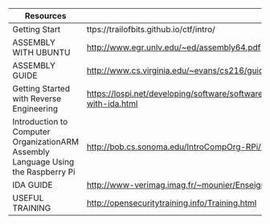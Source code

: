 
Resources| Link
-------- | -----------
Getting Start | ttps://trailofbits.github.io/ctf/intro/
ASSEMBLY WITH UBUNTU | http://www.egr.unlv.edu/~ed/assembly64.pdf
ASSEMBLY GUIDE | http://www.cs.virginia.edu/~evans/cs216/guides/x86.html
Getting Started with Reverse Engineering | https://lospi.net/developing/software/software%20engineering/reverse%20engineering/assembly/2015/03/06/reversing-with-ida.html
Introduction to Computer OrganizationARM Assembly Language Using the Raspberry Pi | http://bob.cs.sonoma.edu/IntroCompOrg-RPi/sec-subsystems.html
IDA GUIDE |http://www-verimag.imag.fr/~mounier/Enseignement/Software_Security/BH_Eagle_ida_pro.pdf
USEFUL TRAINING | http://opensecuritytraining.info/Training.html
